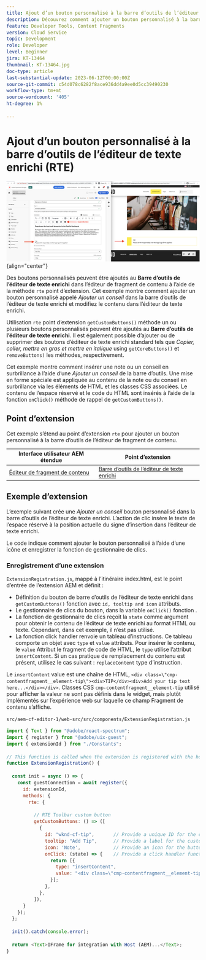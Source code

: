 ```yaml
---
title: Ajout d’un bouton personnalisé à la barre d’outils de l’éditeur de texte enrichi (RTE)
description: Découvrez comment ajouter un bouton personnalisé à la barre d’outils de l’éditeur de texte enrichi (RTE) dans l’éditeur de fragment de contenu AEM
feature: Developer Tools, Content Fragments
version: Cloud Service
topic: Development
role: Developer
level: Beginner
jira: KT-13464
thumbnail: KT-13464.jpg
doc-type: article
last-substantial-update: 2023-06-12T00:00:00Z
source-git-commit: c54d078c6282f8ace936dd4a9ee0d5cc39490230
workflow-type: tm+mt
source-wordcount: '405'
ht-degree: 1%

---
```



# Ajout d’un bouton personnalisé à la barre d’outils de l’éditeur de texte enrichi (RTE)

![Exemple d’extension de barre d’outils de l’éditeur de fragments de contenu](./assets/rte-toolbar/hero.png){align="center"}

Des boutons personnalisés peuvent être ajoutés au **Barre d’outils de l’éditeur de texte enrichi** dans l’éditeur de fragment de contenu à l’aide de la méthode `rte` point d’extension. Cet exemple montre comment ajouter un bouton personnalisé appelé _Ajouter un conseil_ dans la barre d’outils de l’éditeur de texte enrichi et modifiez le contenu dans l’éditeur de texte enrichi.

Utilisation `rte` point d’extension `getCustomButtons()` méthode un ou plusieurs boutons personnalisés peuvent être ajoutés au **Barre d’outils de l’éditeur de texte enrichi**. Il est également possible d’ajouter ou de supprimer des boutons d’éditeur de texte enrichi standard tels que _Copier, coller, mettre en gras et mettre en italique_ using `getCoreButtons()` et `removeButtons)` les méthodes, respectivement.

Cet exemple montre comment insérer une note ou un conseil en surbrillance à l’aide d’une _Ajouter un conseil_ de la barre d’outils. Une mise en forme spéciale est appliquée au contenu de la note ou du conseil en surbrillance via les éléments de HTML et les classes CSS associées. Le contenu de l’espace réservé et le code du HTML sont insérés à l’aide de la fonction `onClick()` méthode de rappel de `getCustomButtons()`.

## Point d’extension

Cet exemple s’étend au point d’extension `rte` pour ajouter un bouton personnalisé à la barre d’outils de l’éditeur de fragment de contenu.

| Interface utilisateur AEM étendue | Point d’extension |
| ------------------------ | --------------------- | 
| [Éditeur de fragment de contenu](https://developer.adobe.com/uix/docs/services/aem-cf-editor/) | [Barre d’outils de l’éditeur de texte enrichi](https://developer.adobe.com/uix/docs/services/aem-cf-editor/api/rte-toolbar/) |

## Exemple d’extension

L’exemple suivant crée une _Ajouter un conseil_ bouton personnalisé dans la barre d’outils de l’éditeur de texte enrichi. L’action de clic insère le texte de l’espace réservé à la position actuelle du signe d’insertion dans l’éditeur de texte enrichi.

Le code indique comment ajouter le bouton personnalisé à l’aide d’une icône et enregistrer la fonction de gestionnaire de clics.

### Enregistrement d’une extension

`ExtensionRegistration.js`, mappé à l’itinéraire index.html, est le point d’entrée de l’extension AEM et définit :

+ Définition du bouton de barre d’outils de l’éditeur de texte enrichi dans `getCustomButtons()` fonction avec `id, tooltip and icon` attributs.
+ Le gestionnaire de clics du bouton, dans la variable `onClick()` fonction .
+ La fonction de gestionnaire de clics reçoit la `state` comme argument pour obtenir le contenu de l’éditeur de texte enrichi au format HTML ou texte. Cependant, dans cet exemple, il n’est pas utilisé.
+ La fonction click handler renvoie un tableau d’instructions. Ce tableau comporte un objet avec `type` et `value` attributs. Pour insérer le contenu, le `value` Attribut le fragment de code de HTML, le `type` utilise l’attribut `insertContent`. Si un cas pratique de remplacement du contenu est présent, utilisez le cas suivant : `replaceContent` type d’instruction.

Le `insertContent` value est une chaîne de HTML, `<div class=\"cmp-contentfragment__element-tip\"><div>TIP</div><div>Add your tip text here...</div></div>`. Classes CSS `cmp-contentfragment__element-tip` utilisé pour afficher la valeur ne sont pas définis dans le widget, mais plutôt implémentés sur l’expérience web sur laquelle ce champ Fragment de contenu s’affiche.


`src/aem-cf-editor-1/web-src/src/components/ExtensionRegistration.js`

```javascript
import { Text } from "@adobe/react-spectrum";
import { register } from "@adobe/uix-guest";
import { extensionId } from "./Constants";

// This function is called when the extension is registered with the host and runs in an iframe in the Content Fragment Editor browser window.
function ExtensionRegistration() {

  const init = async () => {
    const guestConnection = await register({
      id: extensionId,
      methods: {
        rte: {

          // RTE Toolbar custom button
          getCustomButtons: () => ([
            {
              id: "wknd-cf-tip",       // Provide a unique ID for the custom button
              tooltip: "Add Tip",      // Provide a label for the custom button
              icon: 'Note',            // Provide an icon for the button (see https://spectrum.adobe.com/page/icons/ for a list of available icons)
              onClick: (state) => {    // Provide a click handler function that returns the instructions array with type and value. This example inserts the HTML snippet for TIP content.
                return [{
                  type: "insertContent",
                  value: "<div class=\"cmp-contentfragment__element-tip\"><div>TIP</div><div>Add your tip text here...</div></div>"
                }];
              },
            },
          ]),
      }
    });
  };
  
  init().catch(console.error);

  return <Text>IFrame for integration with Host (AEM)...</Text>;
}
```
